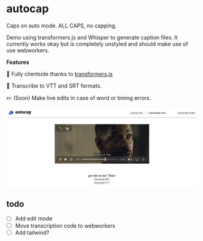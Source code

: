 # autocap
Caps on auto mode. ALL CAPS, no capping.

Demo using transformers.js and Whisper to generate caption files. It currently works okay but is completely unstyled and should make use of use webworkers.

**Features**

🏡 Fully clientside thanks to [transformers.js](https://github.com/xenova/transformers.js)

📝 Transcribe to VTT and SRT formats.

✏️ (Soon) Make live edits in case of word or timing errors.

![screenshot](./static/screenshot.png)

## todo
- [ ] Add edit mode
- [ ] Move transcription code to webworkers
- [ ] Add tailwind?